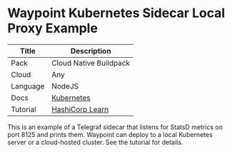 # Waypoint Kubernetes Sidecar Local Proxy Example

|Title|Description|
|---|---|
|Pack|Cloud Native Buildpack|
|Cloud|Any|
|Language|NodeJS|
|Docs|[Kubernetes](https://www.waypointproject.io/plugins/kubernetes)|
|Tutorial|[HashiCorp Learn](https://learn.hashicorp.com/tutorials/waypoint/get-started-kubernetes)|

This is an example of a Telegraf sidecar that listens for StatsD metrics on port 8125 and prints them.
Waypoint can deploy to a local Kubernetes server or a cloud-hosted cluster. See the tutorial for details.
